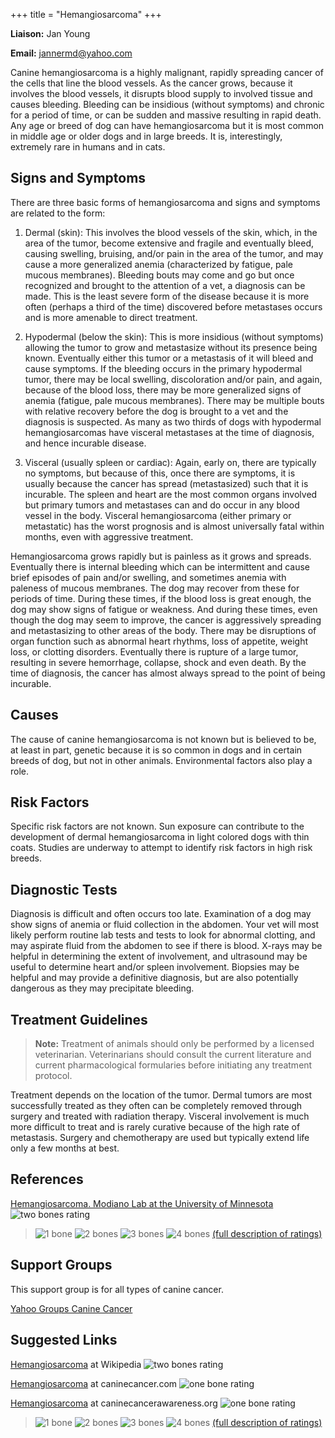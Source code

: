 +++
title = "Hemangiosarcoma"
+++

**Liaison:** Jan Young

**Email:** <jannermd@yahoo.com>


Canine hemangiosarcoma is a highly malignant, rapidly spreading cancer
of the cells that line the blood vessels. As the cancer grows, because
it involves the blood vessels, it disrupts blood supply to involved
tissue and causes bleeding. Bleeding can be insidious (without symptoms)
and chronic for a period of time, or can be sudden and massive resulting
in rapid death. Any age or breed of dog can have hemangiosarcoma but it
is most common in middle age or older dogs and in large breeds. It is,
interestingly, extremely rare in humans and in cats.


Signs and Symptoms
------------------

There are three basic forms of hemangiosarcoma and signs and symptoms
are related to the form:



1.  Dermal (skin): This involves the blood vessels of the skin, which,
    in the area of the tumor, become extensive and fragile and
    eventually bleed, causing swelling, bruising, and/or pain in the
    area of the tumor, and may cause a more generalized anemia
    (characterized by fatigue, pale mucous membranes). Bleeding bouts
    may come and go but once recognized and brought to the attention of
    a vet, a diagnosis can be made. This is the least severe form of the
    disease because it is more often (perhaps a third of the time)
    discovered before metastases occurs and is more amenable to direct
    treatment.

2.  Hypodermal (below the skin): This is more insidious (without
    symptoms) allowing the tumor to grow and metastasize without its
    presence being known. Eventually either this tumor or a metastasis
    of it will bleed and cause symptoms. If the bleeding occurs in the
    primary hypodermal tumor, there may be local swelling, discoloration
    and/or pain, and again, because of the blood loss, there may be more
    generalized signs of anemia (fatigue, pale mucous membranes). There
    may be multiple bouts with relative recovery before  the dog is
    brought to a vet and the diagnosis is suspected. As many as two
    thirds of dogs with hypodermal hemangiosarcomas have visceral
    metastases at the time of diagnosis, and hence incurable disease.

3.  Visceral (usually spleen or cardiac): Again, early on, there are
    typically no symptoms, but because of this, once there are symptoms,
    it is usually because the cancer has spread (metastasized) such that
    it is incurable.  The spleen and heart are the most common organs
    involved but primary tumors and metastases can and do occur in any
    blood vessel in the body. Visceral hemangiosarcoma (either primary
    or metastatic) has the worst prognosis and is almost universally
    fatal within months, even with aggressive treatment.



Hemangiosarcoma grows rapidly but is painless as it grows and spreads.
Eventually there is internal bleeding which can be intermittent and
cause brief episodes of pain and/or swelling, and sometimes anemia with
paleness of mucous membranes. The dog may recover from these for periods
of time. During these times, if the blood loss is great enough, the dog
may show signs of fatigue or weakness. And during these times, even
though the dog may seem to improve, the cancer is aggressively spreading
and metastasizing to other areas of the body. There may be disruptions
of organ function such as abnormal heart rhythms, loss of appetite,
weight loss, or clotting disorders. Eventually there is rupture of a
large tumor, resulting in severe hemorrhage, collapse, shock and even
death. By the time of diagnosis, the cancer has almost always spread to
the point of being incurable.



Causes
------

The cause of canine hemangiosarcoma is not known but is believed to be,
at least in part, genetic because it is so common in dogs and in certain
breeds of dog, but not in other animals. Environmental factors also play
a role.

Risk Factors
------------

Specific risk factors are not known. Sun exposure can contribute to the
development of dermal hemangiosarcoma in light colored dogs with thin
coats. Studies are underway to attempt to identify risk factors in high
risk breeds.

Diagnostic Tests
----------------

Diagnosis is difficult and often occurs too late. Examination of a dog
may show signs of anemia or fluid collection in the abdomen. Your vet
will most likely perform routine lab tests and tests to look for
abnormal clotting, and may aspirate fluid from the abdomen to see if
there is blood. X-rays may be helpful in determining the extent of
involvement, and ultrasound may be useful to determine heart and/or
spleen involvement. Biopsies may be helpful and may provide a definitive
diagnosis, but are also potentially dangerous as they may precipitate
bleeding.

Treatment Guidelines
--------------------

> **Note:** Treatment of animals should only be performed by a licensed
> veterinarian. Veterinarians should consult the current literature and
> current pharmacological formularies before initiating any treatment
> protocol.

Treatment depends on the location of the tumor. Dermal tumors are most
successfully treated as they often can be completely removed through
surgery and treated with radiation therapy. Visceral involvement is much
more difficult to treat and is rarely curative because of the high rate
of metastasis. Surgery and chemotherapy are used but typically extend
life only a few months at best.

References
----------

[Hemangiosarcoma.  Modiano Lab at the University of
Minnesota](http://www.modianolab.org/cancer/cancer_hemangiosarcoma.shtml)
![two bones
rating](/img/2-bones.gif)






> ![1 bone](/img/1-bone.gif)
> ![2 bones](/img/2-bones.gif)
> ![3 bones](/img/3-bones.gif)
> ![4 bones](/img/4-bones.gif)
> [(full description of ratings)](/diseases/ratings-what-do-they-mean)

Support Groups
--------------

This support group is for all types of canine cancer.



[Yahoo Groups Canine
Cancer](https://groups.yahoo.com/neo/groups/CanineCancer/info)







Suggested Links
---------------

[Hemangiosarcoma](http://en.wikipedia.org/wiki/Hemangiosarcoma)
at Wikipedia  ![two bones
rating](/img/2-bones.gif)

[Hemangiosarcoma](http://www.caninecancer.com/Hemangiosarcoma.html)
at caninecancer.com  ![one bone
rating](/img/1-bone.gif)

[Hemangiosarcoma](http://caninecancerawareness.org/?s=hemangiosarcoma)
at caninecancerawareness.org  ![one bone
rating](/img/1-bone.gif)




> ![1 bone](/img/1-bone.gif)
> ![2 bones](/img/2-bones.gif)
> ![3 bones](/img/3-bones.gif)
> ![4 bones](/img/4-bones.gif)
> [(full description of ratings)](/diseases/ratings-what-do-they-mean)

